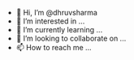 - 👋 Hi, I’m @dhruvsharma
- 👀 I’m interested in ...
- 🌱 I’m currently learning ...
- 💞️ I’m looking to collaborate on ...
- 📫 How to reach me ...

<!---
dhruvshar/dhruvshar is a ✨ special ✨ repository because its `README.md` (this file) appears on your GitHub profile.
You can click the Preview link to take a look at your changes.
--->
